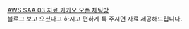 [AWS SAA 03 자료 카카오 오픈 채팅방](https://open.kakao.com/o/gJ810Cie)
<br>
블로그 보고 오셨다고 하시고 편하게 톡 주시면 자료 제공해드립니다.
